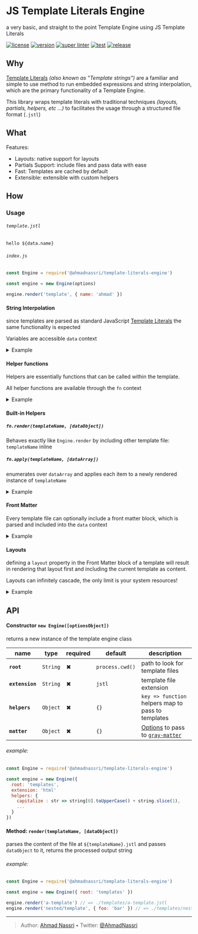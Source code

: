 # JS Template Literals Engine

a very basic, and straight to the point Template Engine using JS
Template Literals

[![license][license-img]][license-url]
[![version][npm-img]][npm-url]
[![super linter][super-linter-img]][super-linter-url]
[![test][test-img]][test-url]
[![release][release-img]][release-url]

## Why

[Template
Literals](https://developer.mozilla.org/en-US/docs/Web/JavaScript/Reference/Template_literals)
*(also known as "Template strings")* are a familiar and simple to use
method to run embedded expressions and string interpolation, which are
the primary functionality of a Template Engine.

This library wraps template literals with traditional techniques
*(layouts, partials, helpers, etc ...)* to facilitates the usage through
a structured file format (`.jstl`)

## What

Features:

  - Layouts: native support for layouts
  - Partials Support: include files and pass data with ease
  - Fast: Templates are cached by default
  - Extensible: extensible with custom helpers

## How

### Usage

###### `template.jstl`

``` text
hello ${data.name}
```

###### `index.js`

``` js
const Engine = require('@ahmadnassri/template-literals-engine')

const engine = new Engine(options)

engine.render('template', { name: 'ahmad' })
```

#### String Interpolation

since templates are parsed as standard JavaScript [Template
Literals](https://developer.mozilla.org/en-US/docs/Web/JavaScript/Reference/Template_literals)
the same functionality is expected

Variables are accessible `data` context

<details><summary>Example</summary>

###### `index.js`

```js
const Engine = require('@ahmadnassri/template-literals-engine')

const engine = new Engine()

const result = engine.render('template', { name: 'ahmad' })

console.log(result)
```

###### `template.jstl`

```text
Hello ${data.name}
```

###### result

```bash
$ node index.js
Hello ahmad
```
</details>

#### Helper functions

Helpers are essentially functions that can be called within the
template.

All helper functions are available through the `fn` context

<details><summary>Example</summary>

###### `index.js`

```js
const Engine = require('@ahmadnassri/template-literals-engine')

const engine = new Engine({
  helpers: { 
    capitalize : str => string[0].toUpperCase() + string.slice(1)
  }
})

const result = engine.render('template', { name: 'ahmad' })

console.log(result)
```

###### `template.jstl`

```text
Hello ${fn.capitalize(data.name)}
```

###### result

```bash
$ node index.js
Hello Ahmad
```
</details>

#### Built-in Helpers

##### `fn.render(templateName, [dataObject])`

Behaves exactly like `Engine.render` by including other template file:
`templateName` inline

##### `fn.apply(templateName, [dataArray])`

enumerates over `dataArray` and applies each item to a newly rendered
instance of `templateName`

<details><summary>Example</summary>

###### `index.js`

```js
const Engine = require('@ahmadnassri/template-literals-engine')

const engine = new Engine()

const actors = [
  { name: 'William Hartnell', year: '1963' },
  { name: 'Patrick Troughton', year: '1966' },
  { name: 'Jon Pertwee', year: '1970' },
  { name: 'Tom Baker', year: '1974' },
  { name: 'Peter Davison', year: '1981' },
  { name: 'Colin Baker', year: '1984' },
  { name: 'Sylvester McCoy', year: '1987' },
  { name: 'Paul McGann', year: '1996' },
  { name: 'Christopher Eccleston', year: '2005' },
  { name: 'David Tennant', year: '2005' },
  { name: 'Matt Smith', year: '2010' },
  { name: 'Peter Capaldi', year: '2013' },
  { name: 'Jodie Whittaker', year: '2017' }
]

const result = engine.render('page', { actors })

console.log(result)
```

###### `page.jstl`

```text
${ fn.include('header') }

<h1>List of actors who have played the Doctor</h1>

<ul>
  ${ fn.apply('doctor', data.actors) }
</ul>

${ fn.include('footer') }
```

##### `doctor.jstl`

```text
<li>${data.name} - first appeared in ${data.year}</li>
```

###### result

```text
$ node index.js
<body>

<h1>List of actors who have played the Doctor</h1>

<ul>
<li>William Hartnell - first appeared in 1963</li>
<li>Patrick Troughton - first appeared in 1966</li>
<li>Jon Pertwee - first appeared in 1970</li>
<li>Tom Baker - first appeared in 1974</li>
<li>Peter Davison - first appeared in 1981</li>
<li>Colin Baker - first appeared in 1984</li>
<li>Sylvester McCoy - first appeared in 1987</li>
<li>Paul McGann - first appeared in 1996</li>
<li>Christopher Eccleston - first appeared in 2005</li>
<li>David Tennant - first appeared in 2005</li>
<li>Matt Smith - first appeared in 2010</li>
<li>Peter Capaldi - first appeared in 2013</li>
<li>Jodie Whittaker - first appeared in 2017</li>
</ul>

</body>
```
</details>

#### Front Matter

Every template file can optionally include a front matter block, which
is parsed and included into the `data` context

<details><summary>Example</summary>

###### `index.js`

```js
const Engine = require('@ahmadnassri/template-literals-engine')

const engine = new Engine()

const result = engine.render('template')

console.log(result)
```

###### `template.jstl`

```text
---
name: ahmad
---
Hello ${data.name}
```

###### result

```bash
$ node index.js
Hello ahmad
```
</details>

#### Layouts

defining a `layout` property in the Front Matter block of a template
will result in rendering that layout first and including the current
template as content.

Layouts can infinitely cascade, the only limit is your system
resources\!

<details><summary>Example</summary>

###### `index.js`

```js
const Engine = require('@ahmadnassri/template-literals-engine')

const engine = new Engine()

const result = engine.render('template', { name: 'ahmad' })

console.log(result)
```

###### `template.jstl`

```text
---
layout: layouts/welcome
---

<h2>${data.name}</h2>
```

###### `layouts/welcome.jstl`

```text
---
layout: layouts/base
---

<h1>Welcome!</h1>

${data.content}
```

###### `layouts/base.jstl`

```text
<html>
  <body>
    ${data.content}
  </body>
</html>
```

###### result

```text
$ node index.js
<html>
  <body>
    <h1>Welcome</h1>
    <h2>ahmad</h2>
  </body>
</html>
```
</details>

## API

#### Constructor `new Engine([optionsObject])`

returns a new instance of the template engine class

| name            | type     | required | default         | description                                                                                                                              |
| --------------- | -------- | -------- | --------------- | ---------------------------------------------------------------------------------------------------------------------------------------- |
| **`root`**      | `String` | ✖        | `process.cwd()` | path to look for template files                                                                                                          |
| **`extension`** | `String` | ✖        | `jstl`          | template file extension                                                                                                                  |
| **`helpers`**   | `Object` | ✖        | `{}`            | `key => function` helpers map to pass to templates                                                                                       |
| **`matter`**    | `Object` | ✖        | `{}`            | [Options](https://github.com/jonschlinkert/gray-matter#options) to pass to [`gray-matter`](https://github.com/jonschlinkert/gray-matter) |

###### example:

``` js
const Engine = require('@ahmadnassri/template-literals-engine')

const engine = new Engine({
  root: 'templates',
  extension: 'html'
  helpers: {
    capitalize : str => string[0].toUpperCase() + string.slice(1),
    ...
  }
})
```

#### Method: `render(templateName, [dataObject])`

parses the content of the file at `${templateName}.jstl` and passes
`dataObject` to it, returns the processed output string

###### example:

``` js
const Engine = require('@ahmadnassri/template-literals-engine')

const engine = new Engine({ root: 'templates' })

engine.render('a-template') // => ./templates/a-template.jstl
engine.render('nested/template', { foo: 'bar' }) // => ./templates/nested/template.jstl
```

----
> Author: [Ahmad Nassri](https://www.ahmadnassri.com/) &bull;
> Twitter: [@AhmadNassri](https://twitter.com/AhmadNassri)

[license-url]: LICENSE
[license-img]: https://badgen.net/github/license/ahmadnassri/node-template-literals-engine

[npm-url]: https://www.npmjs.com/package/@ahmadnassri/template-literals-engine
[npm-img]: https://badgen.net/npm/v/@ahmadnassri/template-literals-engine

[super-linter-url]: https://github.com/ahmadnassri/node-template-literals-engine/actions?query=workflow%3Asuper-linter
[super-linter-img]: https://github.com/ahmadnassri/node-template-literals-engine/workflows/super-linter/badge.svg

[test-url]: https://github.com/ahmadnassri/node-template-literals-engine/actions?query=workflow%3Atest
[test-img]: https://github.com/ahmadnassri/node-template-literals-engine/workflows/test/badge.svg

[release-url]: https://github.com/ahmadnassri/node-template-literals-engine/actions?query=workflow%3Arelease
[release-img]: https://github.com/ahmadnassri/node-template-literals-engine/workflows/release/badge.svg
